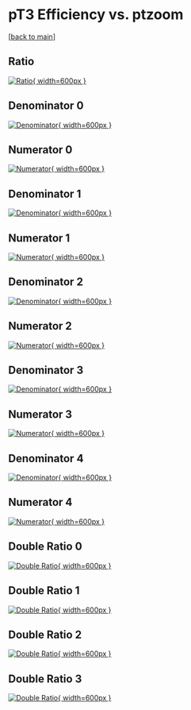 # pT3 Efficiency vs. ptzoom

[[back to main](./)]



## Ratio

[![Ratio](../mtv/var/pT3_base_11_1_eff_ptzoom.png){ width=600px }](../mtv/var/pT3_base_11_1_eff_ptzoom.pdf)

## Denominator 0

[![Denominator](../mtv/den/pT3_base_11_1_eff_ptzoom_den0.png){ width=600px }](../mtv/den/pT3_base_11_1_eff_ptzoom_den0.pdf)

## Numerator 0

[![Numerator](../mtv/num/pT3_base_11_1_eff_ptzoom_num0.png){ width=600px }](../mtv/num/pT3_base_11_1_eff_ptzoom_num0.pdf)

## Denominator 1

[![Denominator](../mtv/den/pT3_base_11_1_eff_ptzoom_den1.png){ width=600px }](../mtv/den/pT3_base_11_1_eff_ptzoom_den1.pdf)

## Numerator 1

[![Numerator](../mtv/num/pT3_base_11_1_eff_ptzoom_num1.png){ width=600px }](../mtv/num/pT3_base_11_1_eff_ptzoom_num1.pdf)

## Denominator 2

[![Denominator](../mtv/den/pT3_base_11_1_eff_ptzoom_den2.png){ width=600px }](../mtv/den/pT3_base_11_1_eff_ptzoom_den2.pdf)

## Numerator 2

[![Numerator](../mtv/num/pT3_base_11_1_eff_ptzoom_num2.png){ width=600px }](../mtv/num/pT3_base_11_1_eff_ptzoom_num2.pdf)

## Denominator 3

[![Denominator](../mtv/den/pT3_base_11_1_eff_ptzoom_den3.png){ width=600px }](../mtv/den/pT3_base_11_1_eff_ptzoom_den3.pdf)

## Numerator 3

[![Numerator](../mtv/num/pT3_base_11_1_eff_ptzoom_num3.png){ width=600px }](../mtv/num/pT3_base_11_1_eff_ptzoom_num3.pdf)

## Denominator 4

[![Denominator](../mtv/den/pT3_base_11_1_eff_ptzoom_den4.png){ width=600px }](../mtv/den/pT3_base_11_1_eff_ptzoom_den4.pdf)

## Numerator 4

[![Numerator](../mtv/num/pT3_base_11_1_eff_ptzoom_num4.png){ width=600px }](../mtv/num/pT3_base_11_1_eff_ptzoom_num4.pdf)

## Double Ratio 0

[![Double Ratio](../mtv/ratio/pT3_base_11_1_eff_ptzoom_ratio0.png){ width=600px }](../mtv/ratio/pT3_base_11_1_eff_ptzoom_ratio0.pdf)

## Double Ratio 1

[![Double Ratio](../mtv/ratio/pT3_base_11_1_eff_ptzoom_ratio1.png){ width=600px }](../mtv/ratio/pT3_base_11_1_eff_ptzoom_ratio1.pdf)

## Double Ratio 2

[![Double Ratio](../mtv/ratio/pT3_base_11_1_eff_ptzoom_ratio2.png){ width=600px }](../mtv/ratio/pT3_base_11_1_eff_ptzoom_ratio2.pdf)

## Double Ratio 3

[![Double Ratio](../mtv/ratio/pT3_base_11_1_eff_ptzoom_ratio3.png){ width=600px }](../mtv/ratio/pT3_base_11_1_eff_ptzoom_ratio3.pdf)

